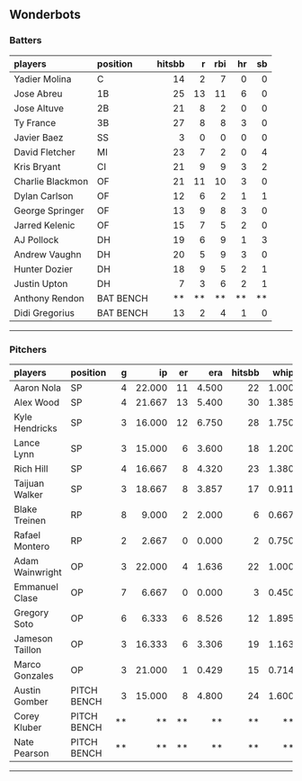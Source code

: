 ## Wonderbots

### Batters

 
|players          |position  | hitsbb|  r| rbi| hr| sb| 
|:----------------|:---------|------:|--:|---:|--:|--:| 
|Yadier Molina    |C         |     14|  2|   7|  0|  0| 
|Jose Abreu       |1B        |     25| 13|  11|  6|  0| 
|Jose Altuve      |2B        |     21|  8|   2|  0|  0| 
|Ty France        |3B        |     27|  8|   8|  3|  0| 
|Javier Baez      |SS        |      3|  0|   0|  0|  0| 
|David Fletcher   |MI        |     23|  7|   2|  0|  4| 
|Kris Bryant      |CI        |     21|  9|   9|  3|  2| 
|Charlie Blackmon |OF        |     21| 11|  10|  3|  0| 
|Dylan Carlson    |OF        |     12|  6|   2|  1|  1| 
|George Springer  |OF        |     13|  9|   8|  3|  0| 
|Jarred Kelenic   |OF        |     15|  7|   5|  2|  0| 
|AJ Pollock       |DH        |     19|  6|   9|  1|  3| 
|Andrew Vaughn    |DH        |     20|  5|   9|  3|  0| 
|Hunter Dozier    |DH        |     18|  9|   5|  2|  1| 
|Justin Upton     |DH        |      7|  3|   6|  2|  1| 
|Anthony Rendon   |BAT BENCH |     **| **|  **| **| **| 
|Didi Gregorius   |BAT BENCH |     13|  2|   4|  1|  0| 

* * *

### Pitchers

 
|players         |position    |  g|     ip| er|   era| hitsbb|  whip| so|  w| sv| 
|:---------------|:-----------|--:|------:|--:|-----:|------:|-----:|--:|--:|--:| 
|Aaron Nola      |SP          |  4| 22.000| 11| 4.500|     22| 1.000| 29|  0|  0| 
|Alex Wood       |SP          |  4| 21.667| 13| 5.400|     30| 1.385| 25|  1|  0| 
|Kyle Hendricks  |SP          |  3| 16.000| 12| 6.750|     28| 1.750| 13|  1|  0| 
|Lance Lynn      |SP          |  3| 15.000|  6| 3.600|     18| 1.200| 19|  0|  0| 
|Rich Hill       |SP          |  4| 16.667|  8| 4.320|     23| 1.380| 11|  0|  0| 
|Taijuan Walker  |SP          |  3| 18.667|  8| 3.857|     17| 0.911| 13|  0|  0| 
|Blake Treinen   |RP          |  8|  9.000|  2| 2.000|      6| 0.667| 14|  1|  1| 
|Rafael Montero  |RP          |  2|  2.667|  0| 0.000|      2| 0.750|  3|  0|  0| 
|Adam Wainwright |OP          |  3| 22.000|  4| 1.636|     22| 1.000| 17|  2|  0| 
|Emmanuel Clase  |OP          |  7|  6.667|  0| 0.000|      3| 0.450|  9|  0|  3| 
|Gregory Soto    |OP          |  6|  6.333|  6| 8.526|     12| 1.895|  9|  1|  3| 
|Jameson Taillon |OP          |  3| 16.333|  6| 3.306|     19| 1.163| 13|  1|  0| 
|Marco Gonzales  |OP          |  3| 21.000|  1| 0.429|     15| 0.714| 17|  2|  0| 
|Austin Gomber   |PITCH BENCH |  3| 15.000|  8| 4.800|     24| 1.600| 14|  1|  0| 
|Corey Kluber    |PITCH BENCH | **|     **| **|    **|     **|    **| **| **| **| 
|Nate Pearson    |PITCH BENCH | **|     **| **|    **|     **|    **| **| **| **| 


* * *


